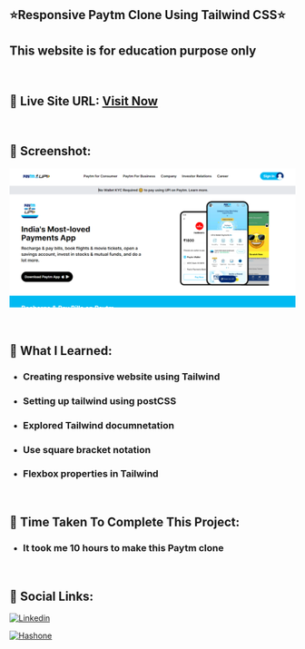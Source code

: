 ## ⭐Responsive Paytm Clone Using Tailwind CSS⭐

## This website is for education purpose only

<br>

## 📌 Live Site URL: <a href="https://paytmclonetailwind.netlify.app">**Visit Now**</a>

<br>

## 📌 Screenshot:

![project1](./assets/paytm.png)

<br>

## 📌 What I Learned:

- ### Creating responsive website using Tailwind
- ### Setting up tailwind using postCSS
- ### Explored Tailwind documnetation
- ### Use square bracket notation
- ### Flexbox properties in Tailwind

<br>

## 📌 Time Taken To Complete This Project:

- ### It took me 10 hours to make this Paytm clone

<br>

## 📌 Social Links:

[![Linkedin](https://img.shields.io/badge/LinkedIn-0077B5?style=for-the-badge&logo=linkedin&logoColor=white)](https://www.linkedin.com/in/nikhilkhetan17/)

[![Hashone](https://img.shields.io/badge/Hashnode-2962FF?style=for-the-badge&logo=hashnode&logoColor=white)](https://nikhilkhetan.hashnode.dev/)
